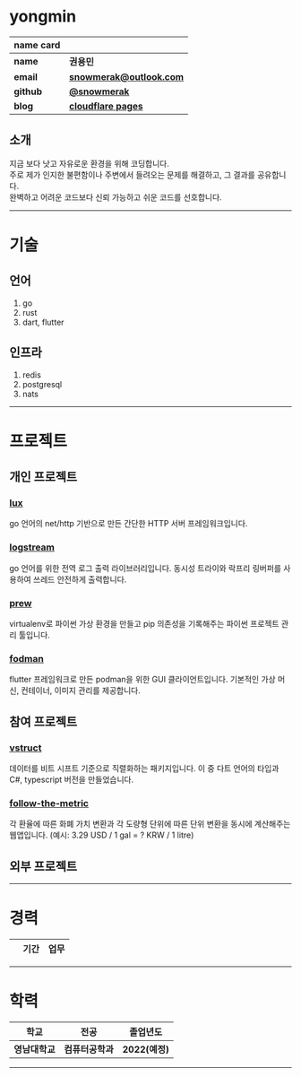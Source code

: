 # yongmin

| **name card** ||
|---|---|
| **name** | **권용민** |
| **email** | **snowmerak@outlook.com** |
| **github** | [**@snowmerak**](https://github.com/snowmerak) |
| **blog** | [**cloudflare pages**](https://snowmerak.pages.dev) |

## 소개

지금 보다 낫고 자유로운 환경을 위해 코딩합니다.  
주로 제가 인지한 불편함이나 주변에서 들려오는 문제를 해결하고, 그 결과를 공유합니다.  
완벽하고 어려운 코드보다 신뢰 가능하고 쉬운 코드를 선호합니다.

---

# 기술

## 언어

1. go
2. rust
3. dart, flutter

## 인프라

1. redis
2. postgresql
3. nats

---

# 프로젝트

## 개인 프로젝트

### [lux](https://github.com/snowmerak/lux)

go 언어의 net/http 기반으로 만든 간단한 HTTP 서버 프레임워크입니다.

### [logstream](https://github.com/diy-cloud/logstream)

go 언어를 위한 전역 로그 출력 라이브러리입니다. 동시성 트라이와 락프리 링버퍼를 사용하여 쓰레드 안전하게 출력합니다.

### [prew](https://github.com/snowmerak/prew)

virtualenv로 파이썬 가상 환경을 만들고 pip 의존성을 기록해주는 파이썬 프로젝트 관리 툴입니다.

### [fodman](https://github.com/snowmerak/fodman)

flutter 프레임워크로 만든 podman을 위한 GUI 클라이언트입니다. 기본적인 가상 머신, 컨테이너, 이미지 관리를 제공합니다.

## 참여 프로젝트

### [vstruct](https://github.com/lemon-mint/vstruct)

데이터를 비트 시프트 기준으로 직렬화하는 패키지입니다. 이 중 다트 언어의 타입과 C#, typescript 버전을 만들었습니다.

### [follow-the-metric](https://github.com/codingpot/follow-the-metric)

각 환율에 따른 화폐 가치 변환과 각 도량형 단위에 따른 단위 변환을 동시에 계산해주는 웹앱입니다. (예시: 3.29 USD / 1 gal = ? KRW / 1 litre)

## 외부 프로젝트

---

# 경력

||기간|업무|
|---|---|---|

---

# 학력

| **학교** | **전공** | **졸업년도** |
|---|---|---|
| **영남대학교** | **컴퓨터공학과** | **2022(예정)** |

---
